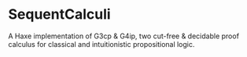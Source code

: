 # SequentCalculi
A Haxe implementation of G3cp & G4ip, two cut-free & decidable proof calculus for classical and intuitionistic propositional logic.
